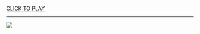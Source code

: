 
<a href="https://premium76.site?title=google_doodle_games&ref=13M">CLICK TO PLAY</a></h3>
<hr>

<a href="https://premium76.site?title=google_doodle_games&ref=13M"><img src="https://clearcache.store/games.png"></a>


